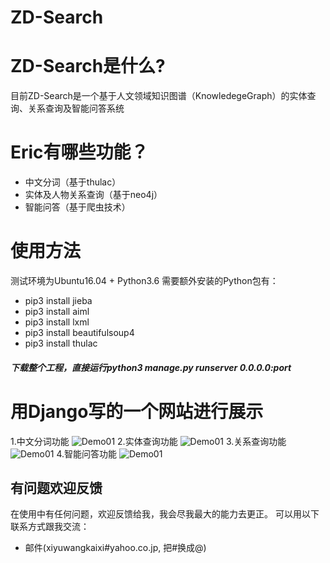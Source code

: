 # ZD-Search

# ZD-Search是什么?
目前ZD-Search是一个基于人文领域知识图谱（KnowledegeGraph）的实体查询、关系查询及智能问答系统



# Eric有哪些功能？

* 中文分词（基于thulac）
* 实体及人物关系查询（基于neo4j）
* 智能问答（基于爬虫技术）

# 使用方法
   测试环境为Ubuntu16.04 + Python3.6
   需要额外安装的Python包有：
   * pip3 install jieba
   * pip3 install aiml
   * pip3 install lxml
   * pip3 install beautifulsoup4
   * pip3 install thulac
   ##### 下载整个工程，直接运行python3 manage.py runserver 0.0.0.0:port

   


# 用Django写的一个网站进行展示
1.中文分词功能
![Demo01](https://github.com/Nobida/ZDKnowledgeGraph/blob/master/demo/zd01.png)
2.实体查询功能
![Demo01](https://github.com/Nobida/ZDKnowledgeGraph/blob/master/demo/zd02.png)
3.关系查询功能
![Demo01](https://github.com/Nobida/ZDKnowledgeGraph/blob/master/demo/zd03.png)
4.智能问答功能
![Demo01](https://github.com/Nobida/ZDKnowledgeGraph/blob/master/demo/zd04.png)


## 有问题欢迎反馈
在使用中有任何问题，欢迎反馈给我，我会尽我最大的能力去更正。
可以用以下联系方式跟我交流：

* 邮件(xiyuwangkaixi#yahoo.co.jp, 把#换成@)




